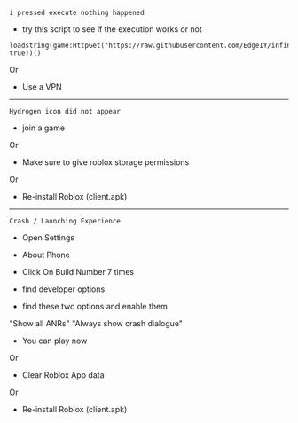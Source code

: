 ```i pressed execute nothing happened```

- try this script to see if the execution works or not

```
loadstring(game:HttpGet("https://raw.githubusercontent.com/EdgeIY/infiniteyield/master/source", true))()
```

Or

- Use a VPN

-------

```Hydrogen icon did not appear```

- join a game

Or

- Make sure to give roblox storage permissions

Or

- Re-install Roblox (client.apk)

-------

```Crash / Launching Experience```


- Open Settings


- About Phone


- Click On Build Number 7 times


- find developer options


- find these two options and enable them


"Show all ANRs" 
"Always show crash dialogue"


- You can play now

Or

- Clear Roblox App data

Or

- Re-install Roblox (client.apk)

